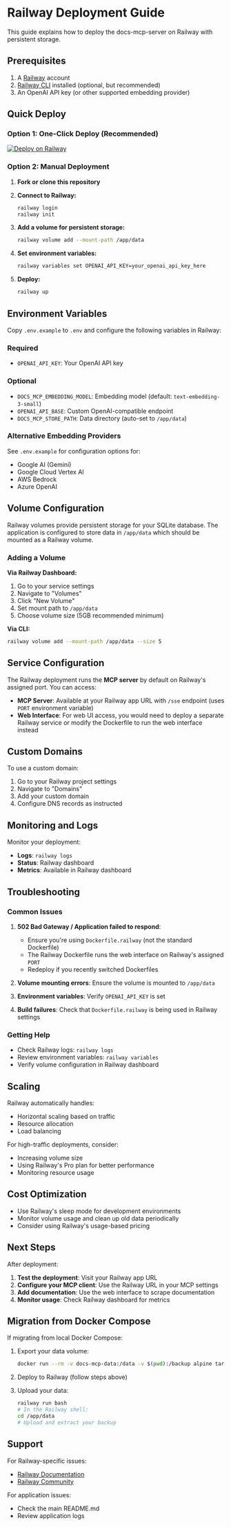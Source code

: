 # Railway Deployment Guide

This guide explains how to deploy the docs-mcp-server on Railway with persistent storage.

## Prerequisites

1. A [Railway](https://railway.app) account
2. [Railway CLI](https://docs.railway.app/develop/cli) installed (optional, but recommended)
3. An OpenAI API key (or other supported embedding provider)

## Quick Deploy

### Option 1: One-Click Deploy (Recommended)

[![Deploy on Railway](https://railway.app/button.svg)](https://railway.app/template/your-template-id)

### Option 2: Manual Deployment

1. **Fork or clone this repository**

2. **Connect to Railway:**

   ```bash
   railway login
   railway init
   ```

3. **Add a volume for persistent storage:**

   ```bash
   railway volume add --mount-path /app/data
   ```

4. **Set environment variables:**

   ```bash
   railway variables set OPENAI_API_KEY=your_openai_api_key_here
   ```

5. **Deploy:**
   ```bash
   railway up
   ```

## Environment Variables

Copy `.env.example` to `.env` and configure the following variables in Railway:

### Required

- `OPENAI_API_KEY`: Your OpenAI API key

### Optional

- `DOCS_MCP_EMBEDDING_MODEL`: Embedding model (default: `text-embedding-3-small`)
- `OPENAI_API_BASE`: Custom OpenAI-compatible endpoint
- `DOCS_MCP_STORE_PATH`: Data directory (auto-set to `/app/data`)

### Alternative Embedding Providers

See `.env.example` for configuration options for:

- Google AI (Gemini)
- Google Cloud Vertex AI
- AWS Bedrock
- Azure OpenAI

## Volume Configuration

Railway volumes provide persistent storage for your SQLite database. The application is configured to store data in `/app/data` which should be mounted as a Railway volume.

### Adding a Volume

**Via Railway Dashboard:**

1. Go to your service settings
2. Navigate to "Volumes"
3. Click "New Volume"
4. Set mount path to `/app/data`
5. Choose volume size (5GB recommended minimum)

**Via CLI:**

```bash
railway volume add --mount-path /app/data --size 5
```

## Service Configuration

The Railway deployment runs the **MCP server** by default on Railway's assigned port. You can access:

- **MCP Server**: Available at your Railway app URL with `/sse` endpoint (uses `PORT` environment variable)
- **Web Interface**: For web UI access, you would need to deploy a separate Railway service or modify the Dockerfile to run the web interface instead

## Custom Domains

To use a custom domain:

1. Go to your Railway project settings
2. Navigate to "Domains"
3. Add your custom domain
4. Configure DNS records as instructed

## Monitoring and Logs

Monitor your deployment:

- **Logs**: `railway logs`
- **Status**: Railway dashboard
- **Metrics**: Available in Railway dashboard

## Troubleshooting

### Common Issues

1. **502 Bad Gateway / Application failed to respond**: 
   - Ensure you're using `Dockerfile.railway` (not the standard Dockerfile)
   - The Railway Dockerfile runs the web interface on Railway's assigned `PORT`
   - Redeploy if you recently switched Dockerfiles

2. **Volume mounting errors**: Ensure the volume is mounted to `/app/data`

3. **Environment variables**: Verify `OPENAI_API_KEY` is set

4. **Build failures**: Check that `Dockerfile.railway` is being used in Railway settings

### Getting Help

- Check Railway logs: `railway logs`
- Review environment variables: `railway variables`
- Verify volume configuration in Railway dashboard

## Scaling

Railway automatically handles:

- Horizontal scaling based on traffic
- Resource allocation
- Load balancing

For high-traffic deployments, consider:

- Increasing volume size
- Using Railway's Pro plan for better performance
- Monitoring resource usage

## Cost Optimization

- Use Railway's sleep mode for development environments
- Monitor volume usage and clean up old data periodically
- Consider using Railway's usage-based pricing

## Next Steps

After deployment:

1. **Test the deployment**: Visit your Railway app URL
2. **Configure your MCP client**: Use the Railway URL in your MCP settings
3. **Add documentation**: Use the web interface to scrape documentation
4. **Monitor usage**: Check Railway dashboard for metrics

## Migration from Docker Compose

If migrating from local Docker Compose:

1. Export your data volume:

   ```bash
   docker run --rm -v docs-mcp-data:/data -v $(pwd):/backup alpine tar czf /backup/data-backup.tar.gz -C /data .
   ```

2. Deploy to Railway (follow steps above)

3. Upload your data:
   ```bash
   railway run bash
   # In the Railway shell:
   cd /app/data
   # Upload and extract your backup
   ```

## Support

For Railway-specific issues:

- [Railway Documentation](https://docs.railway.app)
- [Railway Community](https://help.railway.app)

For application issues:

- Check the main README.md
- Review application logs
